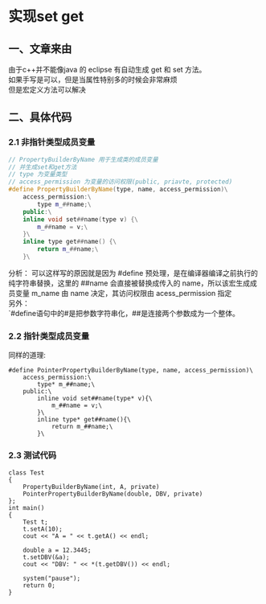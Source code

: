 # 实现set get
 
## 一、文章来由
由于c++并不能像java 的 eclipse 有自动生成 get 和 set 方法。  
如果手写是可以，但是当属性特别多的时候会非常麻烦  
但是宏定义方法可以解决
## 二、具体代码
### 2.1 非指针类型成员变量
``` C++
// PropertyBuilderByName 用于生成类的成员变量
// 并生成set和get方法
// type 为变量类型
// access_permission 为变量的访问权限(public, priavte, protected)
#define PropertyBuilderByName(type, name, access_permission)\
    access_permission:\
        type m_##name;\
    public:\
    inline void set##name(type v) {\
        m_##name = v;\
    }\
    inline type get##name() {\
        return m_##name;\
    }\
```
分析：
可以这样写的原因就是因为 #define 预处理，是在编译器编译之前执行的纯字符串替换，这里的 ##name 会直接被替换成传入的 name，所以该宏生成成员变量 m_name 由 name 决定，其访问权限由 acess_permission 指定  
另外：  
`#define语句中的#是把参数字符串化，##是连接两个参数成为一个整体。  
### 2.2 指针类型成员变量

同样的道理:

```
#define PointerPropertyBuilderByName(type, name, access_permission)\
    access_permission:\
        type* m_##name;\
    public:\
        inline void set##name(type* v){\
            m_##name = v;\
        }\
        inline type* get##name(){\
            return m_##name;\
        }\

```

### 2.3 测试代码

```
class Test
{
    PropertyBuilderByName(int, A, private)
    PointerPropertyBuilderByName(double, DBV, private)
};
int main()
{
    Test t;
    t.setA(10);
    cout << "A = " << t.getA() << endl;

    double a = 12.3445;
    t.setDBV(&a);
    cout << "DBV: " << *(t.getDBV()) << endl;

    system("pause");
    return 0;
}
```
